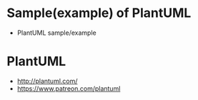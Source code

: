 # Sample(example) of PlantUML 
- PlantUML sample/example
# PlantUML
- http://plantuml.com/
- https://www.patreon.com/plantuml


